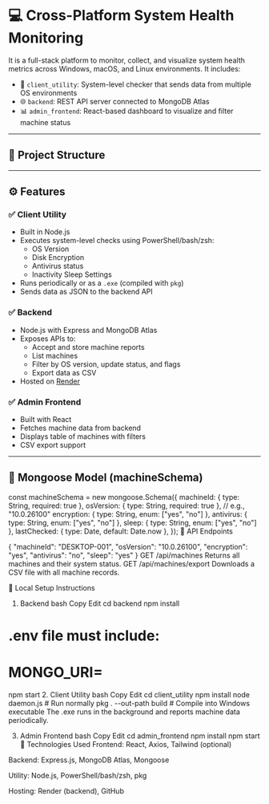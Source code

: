 # 💻 Cross-Platform System Health Monitoring

It is a full-stack platform to monitor, collect, and visualize system health metrics across Windows, macOS, and Linux environments. It includes:

- 🔧 `client_utility`: System-level checker that sends data from multiple OS environments
- 🌐 `backend`: REST API server connected to MongoDB Atlas
- 📊 `admin_frontend`: React-based dashboard to visualize and filter machine status

---

## 📁 Project Structure


---

## ⚙️ Features

### ✅ Client Utility
- Built in Node.js
- Executes system-level checks using PowerShell/bash/zsh:
  - OS Version
  - Disk Encryption
  - Antivirus status
  - Inactivity Sleep Settings
- Runs periodically or as a `.exe` (compiled with `pkg`)
- Sends data as JSON to the backend API

### ✅ Backend
- Node.js with Express and MongoDB Atlas
- Exposes APIs to:
  - Accept and store machine reports
  - List machines
  - Filter by OS version, update status, and flags
  - Export data as CSV
- Hosted on [Render](https://render.com)

### ✅ Admin Frontend
- Built with React
- Fetches machine data from backend
- Displays table of machines with filters
- CSV export support

---

## 🧾 Mongoose Model (machineSchema)


const machineSchema = new mongoose.Schema({
  machineId: { type: String, required: true },
  osVersion: { type: String, required: true }, // e.g., "10.0.26100"
  encryption: { type: String, enum: ["yes", "no"] },
  antivirus: { type: String, enum: ["yes", "no"] },
  sleep: { type: String, enum: ["yes", "no"] },
  lastChecked: { type: Date, default: Date.now },
});
🔌 API Endpoints

{
  "machineId": "DESKTOP-001",
  "osVersion": "10.0.26100",
  "encryption": "yes",
  "antivirus": "no",
  "sleep": "yes"
}
GET /api/machines
Returns all machines and their system status.
GET /api/machines/export
Downloads a CSV file with all machine records.

🚀 Local Setup Instructions
1. Backend
bash
Copy
Edit
cd backend
npm install
# .env file must include:
# MONGO_URI=<your-mongo-uri>
npm start
2. Client Utility
bash
Copy
Edit
cd client_utility
npm install
node daemon.js          # Run normally
pkg . --out-path build  # Compile into Windows executable
The .exe runs in the background and reports machine data periodically.

3. Admin Frontend
bash
Copy
Edit
cd admin_frontend
npm install
npm start
🔧 Technologies Used
Frontend: React, Axios, Tailwind (optional)

Backend: Express.js, MongoDB Atlas, Mongoose

Utility: Node.js, PowerShell/bash/zsh, pkg

Hosting: Render (backend), GitHub

